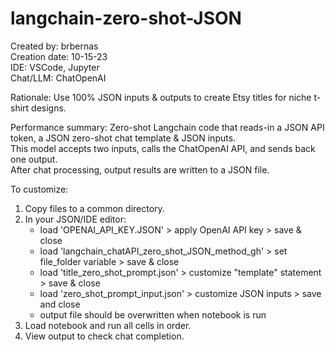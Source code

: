 # langchain-zero-shot-JSON
Created by: brbernas\
Creation date: 10-15-23\
IDE: VSCode, Jupyter\
Chat/LLM: ChatOpenAI

Rationale:  Use 100% JSON inputs & outputs to create Etsy titles for niche t-shirt designs.

Performance summary: Zero-shot Langchain code that reads-in a JSON API token, a JSON zero-shot chat template & JSON inputs.\
This model accepts two inputs, calls the ChatOpenAI API, and sends back one output.\
After chat processing, output results are written to a JSON file.

To customize:
1. Copy files to a common directory.
2. In your JSON/IDE editor:
   - load 'OPENAI_API_KEY.JSON' > apply OpenAI API key > save & close
   - load 'langchain_chatAPI_zero_shot_JSON_method_gh' > set file_folder variable > save & close
   - load 'title_zero_shot_prompt.json' > customize "template" statement > save & close
   - load 'zero_shot_prompt_input.json' > customize JSON inputs > save and close
   - output file should be overwritten when notebook is run
3. Load notebook and run all cells in order.
4. View output to check chat completion.
